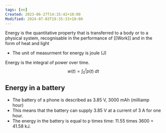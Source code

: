 ```yaml
---
tags: [ee]
Created: 2023-06-27T14:15:42+10:00
Modified: 2024-07-03T19:35:33+10:00
---
```

Energy is the quantitative property that is transferred to a body or to a physical system, recognisable in the performance of [[Work]] and in the form of heat and light
- The unit of measurment for energy is joule (J)

Energy is the integral of power over time.
$$w(t) =\int_0^t p(t) \;dt$$
## Energy in a battery
- The battery of a phone is described as 3.85 V, 3000 mAh (milliamp hour)
- This means that the battery can supply 3.85 V at a current of 3 A for one hour.
- The energy in the battery is equal to p times time: 11.55 times 3600 = 41.58 kJ.
